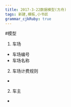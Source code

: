 ```yaml
---
title: 2017-3-22数据模型(方舟)
tags: 新建,模板,小书匠
grammar_cjkRuby: true
---
```

#模型
1. 车场
* 车场编号
* 车场名称
2. 车场计费规则
* 
2. 车主
* 